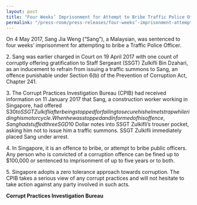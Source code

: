 ```yaml
---
layout: post
title: "Four Weeks’ Imprisonment for Attempt to Bribe Traffic Police Officer"
permalink: "/press-room/press-releases/four-weeks’-imprisonment-attempt-bribe-traffic-police-officer"
---
```

On 4 May 2017, Sang Jia Weng (“Sang”), a Malaysian, was sentenced to four weeks’ imprisonment for attempting to bribe a Traffic Police Officer.

2\.        Sang was earlier charged in Court on 19 April 2017 with one count of corruptly offering gratification to Staff Sergeant (SSGT) Zulkifli Bin Dzahari, as an inducement to refrain from issuing a traffic summons to Sang, an offence punishable under Section 6(b) of the Prevention of Corruption Act, Chapter 241.

3\.        The Corrupt Practices Investigation Bureau (CPIB) had received information on 11 January 2017 that Sang, a construction worker working in Singapore, had offered S$30 to SSGT Zulkifli after being stopped for failing to secure his helmet strap while riding his motorcycle. When he was stopped and informed of his offence, Sang had stuffed three SGD$10 Dollar notes into SSGT Zulkifli’s trouser pocket, asking him not to issue him a traffic summons. SSGT Zulkifli immediately placed Sang under arrest.

4\.        In Singapore, it is an offence to bribe, or attempt to bribe public officers. Any person who is convicted of a corruption offence can be fined up to $100,000 or sentenced to imprisonment of up to five years or to both.

5\.        Singapore adopts a zero tolerance approach towards corruption. The CPIB takes a serious view of any corrupt practices and will not hesitate to take action against any party involved in such acts.

**Corrupt Practices Investigation Bureau**
